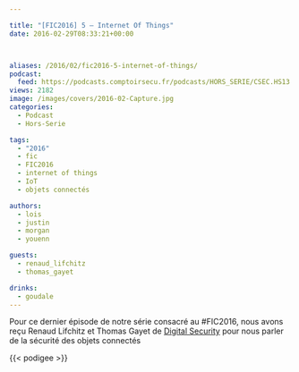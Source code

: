 ```yaml
---

title: "[FIC2016] 5 – Internet Of Things"
date: 2016-02-29T08:33:21+00:00



aliases: /2016/02/fic2016-5-internet-of-things/
podcast:
  feed: https://podcasts.comptoirsecu.fr/podcasts/HORS_SERIE/CSEC.HS13.2016-01-26.FIC2016.Internet_Of_Things.mp3
views: 2182
image: /images/covers/2016-02-Capture.jpg
categories:
  - Podcast
  - Hors-Serie

tags:
  - "2016"
  - fic
  - FIC2016
  - internet of things
  - IoT
  - objets connectés

authors:
  - lois
  - justin
  - morgan
  - youenn

guests:
  - renaud_lifchitz
  - thomas_gayet

drinks:
  - goudale
---
```

Pour ce dernier épisode de notre série consacré au #FIC2016, nous avons reçu Renaud Lifchitz et Thomas Gayet de [Digital Security](https://www.digitalsecurity.fr/) pour nous parler de la sécurité des objets connectés

{{< podigee >}}
